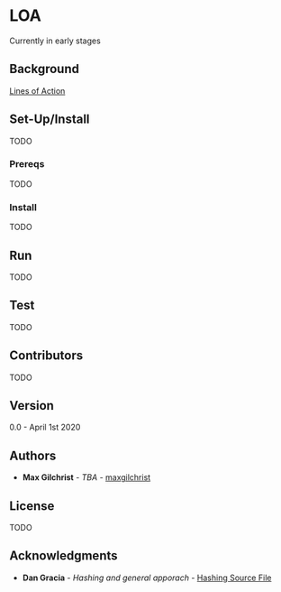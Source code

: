 # LOA
Currently in early stages
## Background
[Lines of Action](https://en.wikipedia.org/wiki/Lines_of_Action)
## Set-Up/Install
TODO
### Prereqs
TODO
### Install
TODO
## Run
TODO
## Test
TODO
## Contributors 
TODO
## Version 
0.0 - April 1st 2020
## Authors
* **Max Gilchrist** - *TBA* - [maxgilchrist](https://github.com/maxgilchrist)
## License
TODO
## Acknowledgments 
* **Dan Gracia** - *Hashing and general apporach* - [Hashing Source File](http://gamescrafters.berkeley.edu/software/rearranger.scm)
